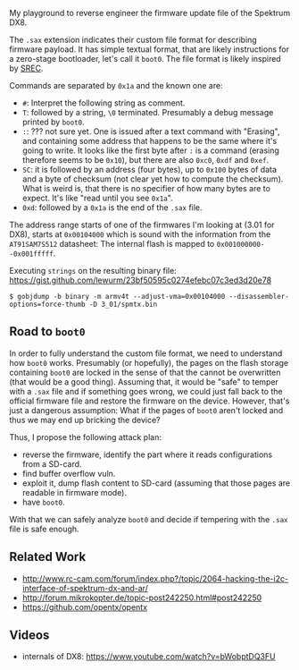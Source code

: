 My playground to reverse engineer the firmware update file of the Spektrum DX8.

The `.sax` extension indicates their custom file format for describing firmware payload.
It has simple textual format, that are likely instructions for a zero-stage bootloader, let's call it `boot0`.
The file format is likely inspired by [SREC](https://en.wikipedia.org/wiki/SREC_(file_format)).

Commands are separated by `0x1a` and the known one are:

* `#`: Interpret the following string as comment.
* `T`: followed by a string, `\0` terminated. Presumably a debug message printed by `boot0`.
* `:`: ??? not sure yet. One is issued after a text command with "Erasing", and containing some address that happens to be the same where it's going to write. It looks like the first byte after `:` is a command (erasing therefore seems to be `0x10`), but there are also `0xc0`, `0xdf` and `0xef`.
* `SC`: it is followed by an address (four bytes), up to `0x100` bytes of data and a byte of checksum (not clear yet how to compute the checksum). What is weird is, that there is no specifier of how many bytes are to expect. It's like "read until you see `0x1a`".
* `0xd`: followed by a `0x1a` is the end of the `.sax` file.

The address range starts of one of the firmwares I'm looking at (3.01 for DX8), starts at `0x00104000` which is sound with the information from the `AT91SAM7S512` datasheet: The internal flash is mapped to `0x001000000--0x001fffff`.

Executing `strings` on the resulting binary file: https://gist.github.com/lewurm/23bf50595c0274efebc07c3ed3d20e78

```
$ gobjdump -b binary -m armv4t --adjust-vma=0x00104000 --disassembler-options=force-thumb -D 3_01/spmtx.bin
```

## Road to `boot0`

In order to fully understand the custom file format, we need to understand how `boot0` works.
Presumably (or hopefully), the pages on the flash storage containing `boot0` are locked in the sense of that the cannot be overwritten (that would be a good thing).
Assuming that, it would be "safe" to temper with a `.sax` file and if something goes wrong, we could just fall back to the official firmware file and restore the firmware on the device.
However, that's just a dangerous assumption: What if the pages of `boot0` aren't locked and thus we may end up bricking the device?

Thus, I propose the following attack plan:
* reverse the firmware, identify the part where it reads configurations from a SD-card.
* find buffer overflow vuln.
* exploit it, dump flash content to SD-card (assuming that those pages are readable in firmware mode).
* have `boot0`.

With that we can safely analyze `boot0` and decide if tempering with the `.sax` file is safe enough.

## Related Work

* http://www.rc-cam.com/forum/index.php?/topic/2064-hacking-the-i2c-interface-of-spektrum-dx-and-ar/
* http://forum.mikrokopter.de/topic-post242250.html#post242250
* https://github.com/opentx/opentx

## Videos

* internals of DX8: https://www.youtube.com/watch?v=bWobptDQ3FU

